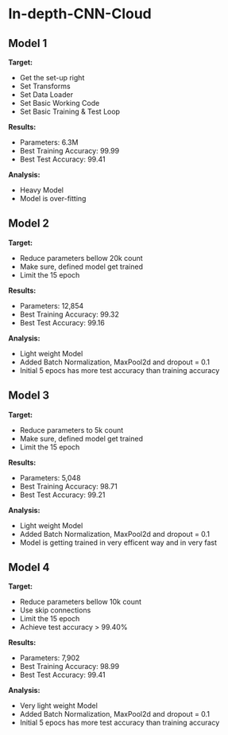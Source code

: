 # In-depth-CNN-Cloud

## Model 1

**Target:**
  

*   Get the set-up right
*   Set Transforms
*   Set Data Loader
*   Set Basic Working Code
*   Set Basic Training  & Test Loop


**Results:**


*   Parameters: 6.3M
*   Best Training Accuracy: 99.99
*   Best Test Accuracy: 99.41


**Analysis:**


*   Heavy Model
*   Model is over-fitting

## Model 2

**Target:**
  
*   Reduce parameters bellow 20k count
*   Make sure, defined model get trained
*   Limit the 15 epoch


**Results:**


*   Parameters: 12,854
*   Best Training Accuracy: 99.32
*   Best Test Accuracy: 99.16


**Analysis:**


*   Light weight Model
*   Added Batch Normalization, MaxPool2d and dropout = 0.1
*   Initial 5 epocs has more test accuracy than training accuracy

## Model 3
**Target:**
  
*   Reduce parameters to 5k count
*   Make sure, defined model get trained
*   Limit the 15 epoch


**Results:**


*   Parameters: 5,048
*   Best Training Accuracy: 98.71
*   Best Test Accuracy: 99.21


**Analysis:**


*   Light weight Model
*   Added Batch Normalization, MaxPool2d and dropout = 0.1
*   Model is getting trained in very efficent way and in very fast

## Model 4
**Target:**
  
*   Reduce parameters bellow 10k count
*   Use skip connections
*   Limit the 15 epoch
*   Achieve test accuracy > 99.40%


**Results:**


*   Parameters: 7,902
*   Best Training Accuracy: 98.99
*   Best Test Accuracy: 99.41


**Analysis:**


*   Very light weight Model
*   Added Batch Normalization, MaxPool2d and dropout = 0.1
*   Initial 5 epocs has more test accuracy than training accuracy
